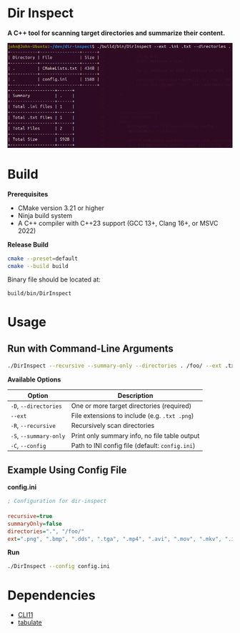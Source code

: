 # Dir Inspect
**A C++ tool for scanning target directories and summarize their content.**

![Screenshot with output example](screenshots/output-example.png)

# Build

**Prerequisites**

- CMake version 3.21 or higher
- Ninja build system
- A C++ compiler with C++23 support (GCC 13+, Clang 16+, or MSVC 2022)


**Release Build**

```bash
cmake --preset=default
cmake --build build
```

Binary file should be located at:
```bash
build/bin/DirInspect
```



# Usage

## Run with Command-Line Arguments
```bash
./DirInspect --recursive --summary-only --directories . /foo/ --ext .txt .md .ini
```

**Available Options**

| Option                 | Description                                     |
| ---------------------- | ----------------------------------------------- |
| `-D`, `--directories`  | One or more target directories (required)       |
| `--ext`                | File extensions to include (e.g. `.txt .png`)   |
| `-R`, `--recursive`    | Recursively scan directories                    |
| `-S`, `--summary-only` | Print only summary info, no file table output   |
| `-C`, `--config`       | Path to INI config file (default: `config.ini`) |


## Example Using Config File

**config.ini**
```ini
; Configuration for dir-inspect

recursive=true
summaryOnly=false
directories=".", "/foo/"
ext=".png", ".bmp", ".dds", ".tga", ".mp4", ".avi", ".mov", ".mkv", ".ini", ".md", ".txt"
```

**Run**
```bash
./DirInspect --config config.ini
```


# Dependencies

- [CLI11](https://github.com/CLIUtils/CLI11)
- [tabulate](https://github.com/p-ranav/tabulate)
